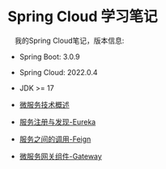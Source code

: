 # Spring Cloud 学习笔记

&emsp;我的Spring Cloud笔记，版本信息:

- Spring Boot: 3.0.9
- Spring Cloud: 2022.0.4
- JDK >= 17

- [微服务技术概述]()
- [服务注册与发现-Eureka](https://github.com/NingNing0111/spring-cloud-study/blob/master/doc/2.%20%E6%9C%8D%E5%8A%A1%E6%B3%A8%E5%86%8C%E4%B8%8E%E5%8F%91%E7%8E%B0-Eureka.md)
- [服务之间的调用-Feign](https://github.com/NingNing0111/spring-cloud-study/blob/master/doc/3.%20%E6%9C%8D%E5%8A%A1%E8%B0%83%E7%94%A8-Feign.md)
- [微服务网关组件-Gateway](https://github.com/NingNing0111/spring-cloud-study/blob/master/doc/4.%20%E5%BE%AE%E6%9C%8D%E5%8A%A1%E7%BD%91%E5%85%B3-gateway.md)